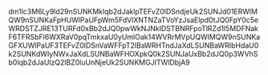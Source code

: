 dm1lc3M6Ly9ld29nSUNKMklqb2dJaklpTEFvZ0lDSndjeUk2SUNJd01ERWlMQW9nSUNKaFpHUWlPaUFpWm5FdVlXNTNZaTVoYzJsaElpd0tJQ0FpY0c5eWRDSTZJRE13TURFd0xBb2dJQ0pwWkNJNklDSTBNRFpoTlRZd1l5MDFNakF6TFRSbFl6WXRaV0pqTmkxaU0yUmlOak14WVRrMVpUQWlMQW9nSUNKaGFXUWlPaUF3TEFvZ0lDSnVaWFFpT2lBaWRHTndJaXdLSUNBaWRIbHdaU0k2SUNKdWIyNWxJaXdLSUNBaWFHOXpkQ0k2SUNJaUxBb2dJQ0p3WVhSb0lqb2dJaUlzQ2lBZ0luUnNjeUk2SUNKMGJITWlDbjA9
